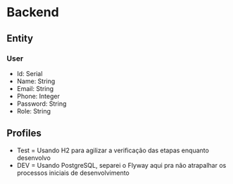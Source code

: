 # Backend

## Entity
### User
* Id: Serial
* Name: String
* Email: String
* Phone: Integer
* Password: String
* Role: String

## Profiles
* Test = Usando H2 para agilizar a verificação das etapas enquanto desenvolvo
* DEV = Usando PostgreSQL, separei o Flyway aqui pra não atrapalhar os processos iniciais de desenvolvimento

